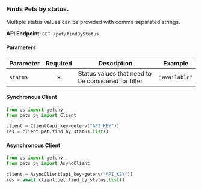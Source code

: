 
### Finds Pets by status. <a name="list"></a>

Multiple status values can be provided with comma separated strings.

**API Endpoint**: `GET /pet/findByStatus`

#### Parameters

| Parameter | Required | Description | Example |
|-----------|:--------:|-------------|--------|
| `status` | ✗ | Status values that need to be considered for filter | `"available"` |

#### Synchronous Client

```python
from os import getenv
from pets_py import Client

client = Client(api_key=getenv("API_KEY"))
res = client.pet.find_by_status.list()

```

#### Asynchronous Client

```python
from os import getenv
from pets_py import AsyncClient

client = AsyncClient(api_key=getenv("API_KEY"))
res = await client.pet.find_by_status.list()

```
